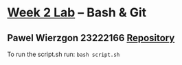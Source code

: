# [Week 2 Lab](https://moodle2023.ncirl.ie/mod/assign/view.php?id=42327) – Bash & Git
Pawel Wierzgon 23222166
[Repository](https://github.com/pawelwierzgon/devops-lab-2-task)
---
To run the script.sh run: `bash script.sh`

